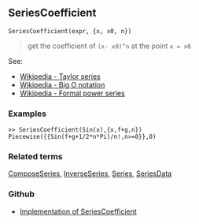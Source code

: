 ## SeriesCoefficient

```
SeriesCoefficient(expr, {x, x0, n})
```

> get the coefficient of `(x- x0)^n` at the point `x = x0`

See:
* [Wikipedia - Taylor series](https://en.wikipedia.org/wiki/Taylor_series)
* [Wikipedia - Big O notation](https://en.wikipedia.org/wiki/Big_O_notation)
* [Wikipedia - Formal power series](https://en.wikipedia.org/wiki/Formal_power_series)

### Examples

```
>> SeriesCoefficient(Sin(x),{x,f+g,n}) 
Piecewise({{Sin(f+g+1/2*n*Pi)/n!,n>=0}},0)
```

### Related terms
[ComposeSeries](ComposeSeries.md), [InverseSeries](InverseSeries.md), [Series](Series.md), [SeriesData](SeriesData.md)

### Github

* [Implementation of SeriesCoefficient](https://github.com/axkr/symja_android_library/blob/master/symja_android_library/matheclipse-core/src/main/java/org/matheclipse/core/builtin/SeriesFunctions.java#L1317) 
